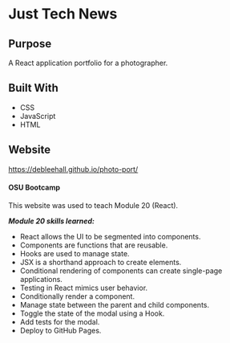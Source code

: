 # Just Tech News

## Purpose
A React application portfolio for a photographer. 

## Built With
* CSS
* JavaScript
* HTML

## Website
https://debleehall.github.io/photo-port/

#### OSU Bootcamp
This website was used to teach Module 20 (React). 

***Module 20 skills learned:***
* React allows the UI to be segmented into components.
* Components are functions that are reusable.
* Hooks are used to manage state.
* JSX is a shorthand approach to create elements.
* Conditional rendering of components can create single-page applications.
* Testing in React mimics user behavior.
* Conditionally render a component.
* Manage state between the parent and child components.
* Toggle the state of the modal using a Hook.
* Add tests for the modal.
* Deploy to GitHub Pages.